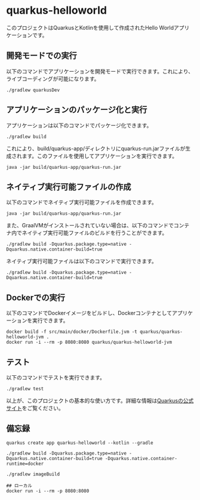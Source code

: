# quarkus-helloworld

このプロジェクトはQuarkusとKotlinを使用して作成されたHello Worldアプリケーションです。

## 開発モードでの実行

以下のコマンドでアプリケーションを開発モードで実行できます。これにより、ライブコーディングが可能になります。

```code
./gradlew quarkusDev
```

## アプリケーションのパッケージ化と実行

アプリケーションは以下のコマンドでパッケージ化できます。

```code
./gradlew build
```

これにより、build/quarkus-app/ディレクトリにquarkus-run.jarファイルが生成されます。このファイルを使用してアプリケーションを実行できます。

```code
java -jar build/quarkus-app/quarkus-run.jar
```

## ネイティブ実行可能ファイルの作成

以下のコマンドでネイティブ実行可能ファイルを作成できます。

```code
java -jar build/quarkus-app/quarkus-run.jar
```

また、GraalVMがインストールされていない場合は、以下のコマンドでコンテナ内でネイティブ実行可能ファイルのビルドを行うことができます。

```code
./gradlew build -Dquarkus.package.type=native -Dquarkus.native.container-build=true
```

ネイティブ実行可能ファイルは以下のコマンドで実行できます。

```code
./gradlew build -Dquarkus.package.type=native -Dquarkus.native.container-build=true
```

## Dockerでの実行

以下のコマンドでDockerイメージをビルドし、Dockerコンテナとしてアプリケーションを実行できます。

```code
docker build -f src/main/docker/Dockerfile.jvm -t quarkus/quarkus-helloworld-jvm .
docker run -i --rm -p 8080:8080 quarkus/quarkus-helloworld-jvm
```

## テスト

以下のコマンドでテストを実行できます。

```code
./gradlew test
```

以上が、このプロジェクトの基本的な使い方です。詳細な情報は[Quarkusの公式サイト](https://quarkus.io/)をご覧ください。

## 備忘録

```code
quarkus create app quarkus-helloworld --kotlin --gradle

./gradlew build -Dquarkus.package.type=native -Dquarkus.native.container-build=true -Dquarkus.native.container-runtime=docker

./gradlew imageBuild

## ローカル
docker run -i --rm -p 8080:8080
```
